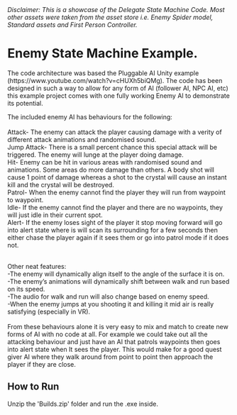 <i>
Disclaimer: This is a showcase of the Delegate State Machine Code. Most other assets were taken from the asset store i.e. Enemy Spider model, Standard assets and First Person Controller.
</i>

<h1>Enemy State Machine Example.</h1>
The code architecture was based the Pluggable AI Unity example (https://www.youtube.com/watch?v=cHUXh5biQMg).  The code has been designed in such a way to allow for any form of AI (follower AI, NPC AI, etc) this example project comes with one fully working Enemy AI to demonstrate its potential. 
</br>

The included enemy AI has behaviours for the following: </br></br>
Attack- The enemy can attack the player causing damage with a verity of different attack animations and randomised sound. </br>
Jump Attack- There is a small percent chance this special attack will be triggered. The enemy will lunge at the player doing damage. </br>
Hit- Enemy can be hit in various areas with randomised sound and animations. Some areas do more damage than others. A body shot will cause 1 point of damage whereas a shot to the crystal will cause an instant kill and the crystal will be destroyed. </br>
Patrol- When the enemy cannot find the player they will run from waypoint to waypoint. </br>
Idle- If the enemy cannot find the player and there are no waypoints, they will just idle in their current spot. </br>
Alert- If the enemy loses sight of the player it stop moving forward will go into alert state where is will scan its surrounding for a few seconds then either chase the player again if it sees them or go into patrol mode if it does not. </br>
</br>

Other neat features: </br>
-The enemy will dynamically align itself to the angle of the surface it is on. </br>
-The enemy’s animations will dynamically shift between walk and run based on its speed. </br>
-The audio for walk and run will also change based on enemy speed. </br>
-When the enemy jumps at you shooting it and killing it mid air is really satisfying (especially in VR). </br>
</br>
From these behaviours alone it is very easy to mix and match to create new forms of AI with no code at all. For example we could take out all the attacking behaviour and just have an AI that patrols waypoints then goes into alert state when It sees the player. This would make for a good quest giver AI where they walk around from point to point then approach the player if they are close. 
</br>


<h2>How to Run</h2>
Unzip the 'Builds.zip' folder and run the .exe inside.

